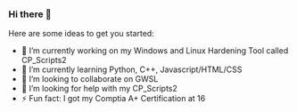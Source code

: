### Hi there 👋

<!--
**vipersniper0501/vipersniper0501** is a ✨ _special_ ✨ repository because its `README.md` (this file) appears on your GitHub profile.
-->

Here are some ideas to get you started:

- 🔭 I’m currently working on my Windows and Linux Hardening Tool called CP_Scripts2
- 🌱 I’m currently learning Python, C++, Javascript/HTML/CSS
- 👯 I’m looking to collaborate on GWSL
- 🤔 I’m looking for help with my CP_Scripts2
- ⚡ Fun fact: I got my Comptia A+ Certification at 16

